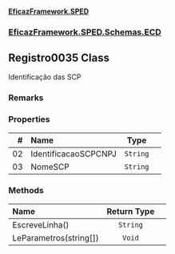 #### [EficazFramework.SPED](EficazFrameworkSPED.md 'EficazFramework SPED')
### [EficazFramework.SPED.Schemas.ECD](EficazFramework.SPED.Schemas.ECD.md 'EficazFramework.SPED.Schemas.ECD')

## Registro0035 Class

Identificação das SCP

### Remarks
### Properties

| # | Name | Type | |
| ---: | :--- | :---: | :--- |
| 02 | IdentificacaoSCPCNPJ | `String` |  |
| 03 | NomeSCP | `String` |  |
### Methods

| Name | Return Type | |
| :--- | :---: | :--- |
| EscreveLinha() | `String` |  |
| LeParametros(string[]) | `Void` |  |
